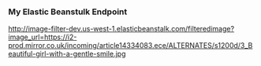 ### My Elastic Beanstulk Endpoint

http://image-filter-dev.us-west-1.elasticbeanstalk.com/filteredimage?image_url=https://i2-prod.mirror.co.uk/incoming/article14334083.ece/ALTERNATES/s1200d/3_Beautiful-girl-with-a-gentle-smile.jpg


